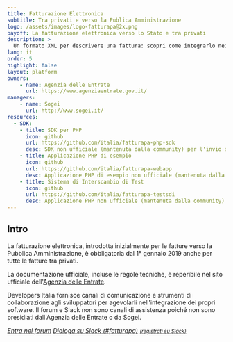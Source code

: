 ```yaml
---
title: Fatturazione Elettronica
subtitle: Tra privati e verso la Publica Amministrazione
logo: /assets/images/logo-fatturapa@2x.png
payoff: La fatturazione elettronica verso lo Stato e tra privati
description: >
  Un formato XML per descrivere una fattura: scopri come integrarlo nei tuoi software gestionali.
lang: it
order: 5
highlight: false
layout: platform
owners:
    - name: Agenzia delle Entrate
      url: https://www.agenziaentrate.gov.it/
managers:
    - name: Sogei
      url: http://www.sogei.it/
resources:
  - SDK:
    - title: SDK per PHP
      icon: github
      url: https://github.com/italia/fatturapa-php-sdk
      desc: SDK non ufficiale (mantenuta dalla community) per l'invio di fatture elettroniche da applicazioni PHP
    - title: Applicazione PHP di esempio
      icon: github
      url: https://github.com/italia/fatturapa-webapp
      desc: Applicazione PHP di esempio non ufficiale (mantenuta dalla community) per la gestione di fatture elettroniche
    - title: Sistema di Interscambio di Test
      icon: github
      url: https://github.com/italia/fatturapa-testsdi
      desc: Applicazione PHP non ufficiale (mantenuta dalla community) che simula un Sistema di Interscambio per provare le implementazioni client
---
```


## Intro

La fatturazione elettronica, introdotta inizialmente per le fatture verso la Pubblica Amministrazione, è obbligatoria dal 1° gennaio 2019 anche per tutte le fatture tra privati.

La documentazione ufficiale, incluse le regole tecniche, è reperibile nel sito ufficiale dell'[Agenzia delle Entrate](https://www.agenziaentrate.gov.it/wps/content/nsilib/nsi/aree+tematiche/fatturazione+elettronica).

Developers Italia fornisce canali di comunicazione e strumenti di collaborazione agli sviluppatori per agevolarli nell'integrazione dei propri software. Il forum e Slack non sono canali di assistenza poiché non sono presidiati dall'Agenzia delle Entrate o da Sogei.

<a class="btn btn-primary" href="https://forum.italia.it/c/fattura-pa"><i class="it-horn" /> Entra nel forum</a>
<a class="btn btn-primary" href="https://developersitalia.slack.com/messages/CB7434RDM"><i class="it-comment" /> Dialoga su Slack (#fatturapa)</a> <a href="https://slack.developers.italia.it/"><small>(registrati su Slack)</small></a>
